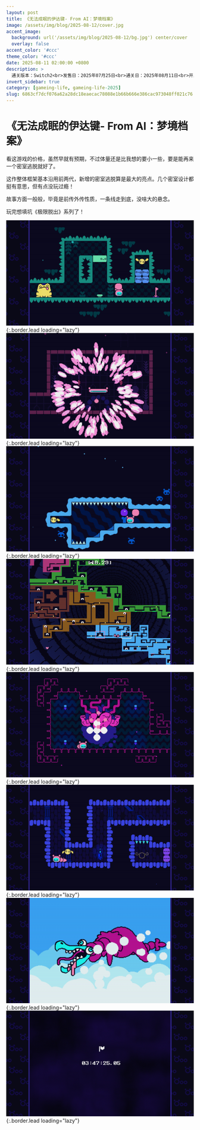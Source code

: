 ```yaml
---
layout: post
title: 《无法成眠的伊达键- From AI：梦境档案》
image: /assets/img/blog/2025-08-12/cover.jpg
accent_image: 
  background: url('/assets/img/blog/2025-08-12/bg.jpg') center/cover
  overlay: false
accent_color: '#ccc'
theme_color: '#ccc'
date: 2025-08-11 02:00:00 +0800
description: >
  通关版本：Switch2<br>发售日：2025年07月25日<br>通关日：2025年08月11日<br>开发商：Spike Chunsoft<br>发行商：Spike Chunsoft
invert_sidebar: true
category: [gameing-life, gameing-life-2025]
slug: 6863cf7dcf076a62a28dc18eaecac78088e1b66b666e386cac973048ff021c76
---
```


# 《无法成眠的伊达键- From AI：梦境档案》

看这游戏的价格，虽然早就有预期，不过体量还是比我想的要小一些，要是能再来一个密室逃脱就好了。

这作整体框架基本沿用前两代，新增的密室逃脱算是最大的亮点。几个密室设计都挺有意思，但有点没玩过瘾！

故事方面一般般，毕竟是前传外传性质，一条线走到底，没啥大的悬念。

玩完想填坑《极限脱出》系列了！

![](/assets/img/blog/2025-08-12/1.jpg){:.border.lead loading="lazy"}
![](/assets/img/blog/2025-08-12/2.jpg){:.border.lead loading="lazy"}
![](/assets/img/blog/2025-08-12/3.jpg){:.border.lead loading="lazy"}
![](/assets/img/blog/2025-08-12/4.jpg){:.border.lead loading="lazy"}
![](/assets/img/blog/2025-08-12/5.jpg){:.border.lead loading="lazy"}
![](/assets/img/blog/2025-08-12/6.jpg){:.border.lead loading="lazy"}
![](/assets/img/blog/2025-08-12/7.jpg){:.border.lead loading="lazy"}
![](/assets/img/blog/2025-08-12/8.jpg){:.border.lead loading="lazy"}